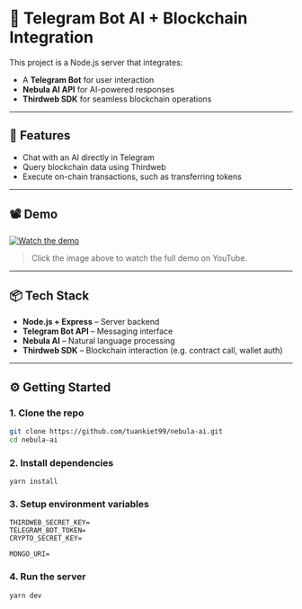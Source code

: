 # 🤖 Telegram Bot AI + Blockchain Integration

This project is a Node.js server that integrates:

- A **Telegram Bot** for user interaction
- **Nebula AI API** for AI-powered responses
- **Thirdweb SDK** for seamless blockchain operations

---

## 🚀 Features

- Chat with an AI directly in Telegram
- Query blockchain data using Thirdweb
- Execute on-chain transactions, such as transferring tokens

---

## 📽 Demo

[![Watch the demo](https://img.youtube.com/vi/YOUR_VIDEO_ID_HERE/0.jpg)](https://www.youtube.com/watch?v=YOUR_VIDEO_ID_HERE)

> Click the image above to watch the full demo on YouTube.

---

## 📦 Tech Stack

- **Node.js + Express** – Server backend
- **Telegram Bot API** – Messaging interface
- **Nebula AI** – Natural language processing
- **Thirdweb SDK** – Blockchain interaction (e.g. contract call, wallet auth)

---

## ⚙️ Getting Started

### 1. Clone the repo

```bash
git clone https://github.com/tuankiet99/nebula-ai.git
cd nebula-ai
```

### 2. Install dependencies

```
yarn install
```

### 3. Setup environment variables

```
THIRDWEB_SECRET_KEY=
TELEGRAM_BOT_TOKEN=
CRYPTO_SECRET_KEY=

MONGO_URI=
```

### 4. Run the server

```
yarn dev
```
